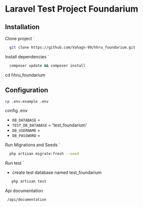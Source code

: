 
# Laravel Test Project Foundarium



## Installation

Clone project ` 
```bash
  git clone https://github.com/Vahagn-99/hhru_foundarium.git
```
Install dependencies `
```bash
  composer update && composer install
```

  cd hhru_foundarium
 
## Configuration

```bash
cp .env.example .env
```

  config .env
   - `DB_DATABASE` =
   - `TEST_DB_DATABASE` = 'test_foundarium'
   - `DB_USERNAME` =
   - `DB_PASSWORD` =

Run Migrations and Seeds `
```bash
  php artisan migrate:fresh --seed
```

Run test ` 
  - create test database named test_foundarium
 ```bash
    php artisan test
 ```

Api documentation
```http
 /api/documentation
```
